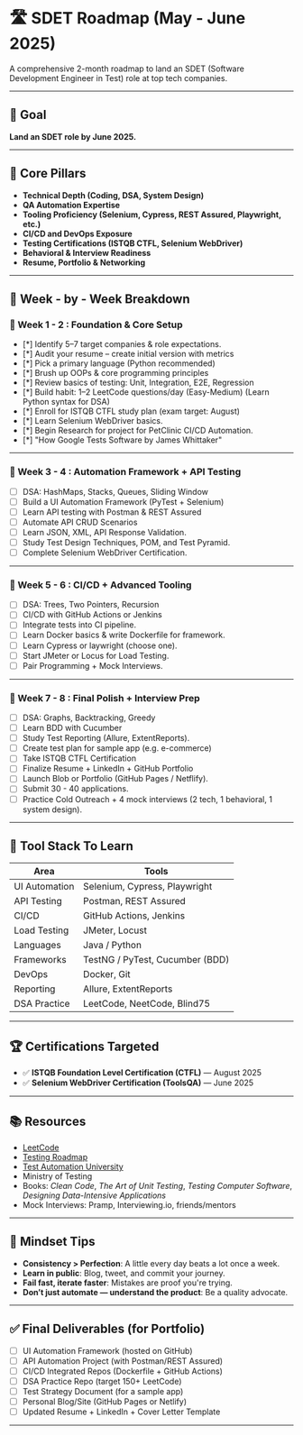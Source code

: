 # 🛣️ SDET Roadmap (May - June 2025)

A comprehensive 2-month roadmap to land an SDET (Software Development Engineer in Test) role at top tech companies.

---

## 🎯 Goal

**Land an SDET role by June 2025.**

---

## 📌 Core Pillars

- **Technical Depth (Coding, DSA, System Design)**
- **QA Automation Expertise**
- **Tooling Proficiency (Selenium, Cypress, REST Assured, Playwright, etc.)**
- **CI/CD and DevOps Exposure**
- **Testing Certifications (ISTQB CTFL, Selenium WebDriver)**
- **Behavioral & Interview Readiness**
- **Resume, Portfolio & Networking**

---

## 📆 Week - by - Week Breakdown

### 📅 Week 1 - 2 : Foundation & Core Setup

- [*] Identify 5–7 target companies & role expectations.
- [*] Audit your resume – create initial version with metrics
- [*] Pick a primary language (Python recommended)
- [*] Brush up OOPs & core programming principles
- [*] Review basics of testing: Unit, Integration, E2E, Regression
- [*] Build habit: 1–2 LeetCode questions/day (Easy-Medium) (Learn Python syntax for DSA)
- [*] Enroll for ISTQB CTFL study plan (exam target: August)
- [*] Learn Selenium WebDriver basics.
- [*] Begin Research for project for PetClinic CI/CD Automation.
- [*] "How Google Tests Software by James Whittaker"

---

### 📅 Week 3 - 4 : Automation Framework + API Testing

- [ ] DSA: HashMaps, Stacks, Queues, Sliding Window
- [ ] Build a UI Automation Framework (PyTest + Selenium)
- [ ] Learn API testing with Postman & REST Assured
- [ ] Automate API CRUD Scenarios
- [ ] Learn JSON, XML, API Response Validation.
- [ ] Study Test Design Techniques, POM, and Test Pyramid.
- [ ] Complete Selenium WebDriver Certification.

---

### 📅 Week 5 - 6 : CI/CD + Advanced Tooling

- [ ] DSA: Trees, Two Pointers, Recursion
- [ ] CI/CD with GitHub Actions or Jenkins
- [ ] Integrate tests into CI pipeline.
- [ ] Learn Docker basics & write Dockerfile for framework.
- [ ] Learn Cypress or laywright (choose one).
- [ ] Start JMeter or Locus for Load Testing.
- [ ] Pair Programming + Mock Interviews.

---

### 📅 Week 7 - 8 : Final Polish + Interview Prep

- [ ] DSA: Graphs, Backtracking,  Greedy
- [ ] Learn BDD with Cucumber
- [ ] Study Test Reporting (Allure, ExtentReports).
- [ ] Create test plan for sample app (e.g. e-commerce)
- [ ] Take ISTQB CTFL Certification
- [ ] Finalize Resume + LinkedIn + GitHub Portfolio
- [ ] Launch Blob or Portfolio (GitHub Pages / Netflify).
- [ ] Submit 30 - 40 applications.
- [ ] Practice Cold Outreach + 4 mock interviews (2 tech, 1 behavioral, 1 system design).

---

## 🔧 Tool Stack To Learn

| Area | Tools |
|------|-------|
| UI Automation | Selenium, Cypress, Playwright |
| API Testing | Postman, REST Assured |
| CI/CD | GitHub Actions, Jenkins |
| Load Testing | JMeter, Locust |
| Languages | Java / Python |
| Frameworks | TestNG / PyTest, Cucumber (BDD) |
| DevOps | Docker, Git |
| Reporting | Allure, ExtentReports |
| DSA Practice | LeetCode, NeetCode, Blind75 |

---

## 🏆 Certifications Targeted

- ✅ **ISTQB Foundation Level Certification (CTFL)** — August 2025
- ✅ **Selenium WebDriver Certification (ToolsQA)** — June 2025

---

## 📚 Resources

- [LeetCode](https://leetcode.com/)
- [Testing Roadmap](https://roadmap.sh/qa)
- [Test Automation University](https://testautomationu.applitools.com/)
- Ministry of Testing
- Books: *Clean Code*, *The Art of Unit Testing*, *Testing Computer Software*, *Designing Data-Intensive Applications*
- Mock Interviews: Pramp, Interviewing.io, friends/mentors

---

## 🧠 Mindset Tips

- **Consistency > Perfection**: A little every day beats a lot once a week.
- **Learn in public**: Blog, tweet, and commit your journey.
- **Fail fast, iterate faster**: Mistakes are proof you're trying.
- **Don’t just automate — understand the product**: Be a quality advocate.

---

## ✅ Final Deliverables (for Portfolio)

- [ ] UI Automation Framework (hosted on GitHub)
- [ ] API Automation Project (with Postman/REST Assured)
- [ ] CI/CD Integrated Repos (Dockerfile + GitHub Actions)
- [ ] DSA Practice Repo (target 150+ LeetCode)
- [ ] Test Strategy Document (for a sample app)
- [ ] Personal Blog/Site (GitHub Pages or Netlify)
- [ ] Updated Resume + LinkedIn + Cover Letter Template

---

